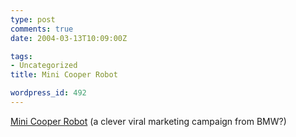 ```yaml
---
type: post
comments: true
date: 2004-03-13T10:09:00Z

tags:
- Uncategorized
title: Mini Cooper Robot

wordpress_id: 492
---
```


[Mini Cooper Robot](http://www.r50rd.co.uk/research/internal/v2i/engin/) (a clever viral marketing campaign from BMW?)
